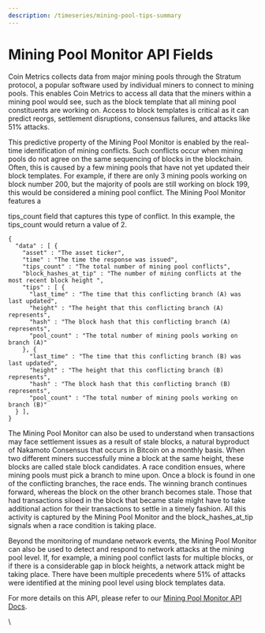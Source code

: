 ```yaml
---
description: /timeseries/mining-pool-tips-summary
---
```


# Mining Pool Monitor API Fields

Coin Metrics collects data from major mining pools through the Stratum protocol, a popular software used by individual miners to connect to mining pools. This enables Coin Metrics to access all data that the miners within a mining pool would see, such as the block template that all mining pool constituents are working on. Access to block templates is critical as it can predict reorgs, settlement disruptions, consensus failures, and attacks like 51% attacks.

This predictive property of the Mining Pool Monitor is enabled by the real-time identification of mining conflicts. Such conflicts occur when mining pools do not agree on the same sequencing of blocks in the blockchain. Often, this is caused by a few mining pools that have not yet updated their block templates. For example, if there are only 3 mining pools working on block number 200, but the majority of pools are still working on block 199, this would be considered a mining pool conflict. The Mining Pool Monitor features a

tips\_count field that captures this type of conflict. In this example, the tips\_count would return a value of 2.

```
{
  "data" : [ {
    "asset" : "The asset ticker",
    "time" : "The time the response was issued",
    "tips_count" : "The total number of mining pool conflicts",
    "block_hashes_at_tip" : "The number of mining conflicts at the most recent block height ",
    "tips" : [ {
      "last_time" : "The time that this conflicting branch (A) was last updated",
      "height" : "The height that this conflicting branch (A) represents",
      "hash" : "The block hash that this conflicting branch (A) represents",
      "pool_count" : "The total number of mining pools working on branch (A)"
    }, {
      "last_time" : "The time that this conflicting branch (B) was last updated",
      "height" : "The height that this conflicting branch (B) represents",
      "hash" : "The block hash that this conflicting branch (B) represents",
      "pool_count" : "The total number of mining pools working on branch (B)"
  } ],
}
```

The Mining Pool Monitor can also be used to understand when transactions may face settlement issues as a result of stale blocks, a natural byproduct of Nakamoto Consensus that occurs in Bitcoin on a monthly basis. When two different miners successfully mine a block at the same height, these blocks are called stale block candidates. A race condition ensues, where mining pools must pick a branch to mine upon. Once a block is found in one of the conflicting branches, the race ends. The winning branch continues forward, whereas the block on the other branch becomes stale. Those that had transactions siloed in the block that became stale might have to take additional action for their transactions to settle in a timely fashion. All this activity is captured by the Mining Pool Monitor and the block\_hashes\_at\_tip signals when a race condition is taking place.

Beyond the monitoring of mundane network events, the Mining Pool Monitor can also be used to detect and respond to network attacks at the mining pool level. If, for example, a mining pool conflict lasts for multiple blocks, or if there is a considerable gap in block heights, a network attack might be taking place. There have been multiple precedents where 51% of attacks were identified at the mining pool level using block templates data.

For more details on this API, please refer to our [Mining Pool Monitor API Docs](https://docs.coinmetrics.io/api/v4#operation/getTimeseriesMiningPoolTipsSummary).

\

